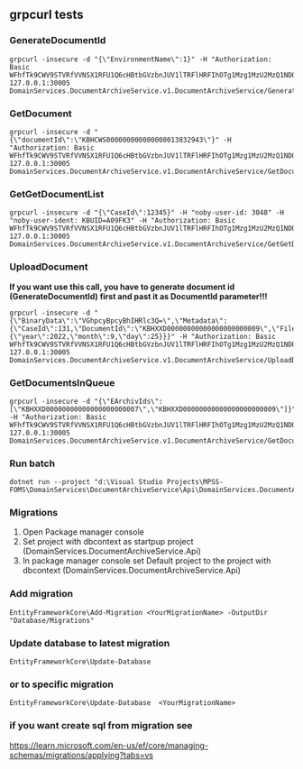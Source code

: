 ﻿## grpcurl tests

### GenerateDocumentId
```
grpcurl -insecure -d "{\"EnvironmentName\":1}" -H "Authorization: Basic WFhfTk9CWV9STVRfVVNSX1RFU1Q6cHBtbGVzbnJUV1lTRFlHRFIhOTg1Mzg1MzU2MzQ1NDQ=" 127.0.0.1:30005 DomainServices.DocumentArchiveService.v1.DocumentArchiveService/GenerateDocumentId
```
### GetDocument
```
grpcurl -insecure -d "{\"documentId\":\"KBHCWS000000000000000013832943\"}" -H "Authorization: Basic WFhfTk9CWV9STVRfVVNSX1RFU1Q6cHBtbGVzbnJUV1lTRFlHRFIhOTg1Mzg1MzU2MzQ1NDQ=" 127.0.0.1:30005 DomainServices.DocumentArchiveService.v1.DocumentArchiveService/GetDocument
```
### GetGetDocumentList
```
grpcurl -insecure -d "{\"CaseId\":12345}" -H "noby-user-id: 3048" -H "noby-user-ident: KBUID=A09FK3" -H "Authorization: Basic WFhfTk9CWV9STVRfVVNSX1RFU1Q6cHBtbGVzbnJUV1lTRFlHRFIhOTg1Mzg1MzU2MzQ1NDQ=" 127.0.0.1:30005 DomainServices.DocumentArchiveService.v1.DocumentArchiveService/GetGetDocumentList
```
### UploadDocument 
**If you want use this call, you have to generate document id (GenerateDocumentId) first and past it as DocumentId parameter!!!** 
```
grpcurl -insecure -d "{\"BinaryData\":\"VGhpcyBpcyBhIHRlc3Q=\",\"Metadata\":{\"CaseId\":131,\"DocumentId\":\"KBHXXD00000000000000000000009\",\"Filename\":\"test.txt\",\"AuthorUserLogin\":\"a\",\"EaCodeMainId\":1,\"CreatedOn\":{\"year\":2022,\"month\":9,\"day\":25}}}" -H "Authorization: Basic WFhfTk9CWV9STVRfVVNSX1RFU1Q6cHBtbGVzbnJUV1lTRFlHRFIhOTg1Mzg1MzU2MzQ1NDQ=" 127.0.0.1:30005 DomainServices.DocumentArchiveService.v1.DocumentArchiveService/UploadDocument
```
### GetDocumentsInQueue
```
grpcurl -insecure -d "{\"EArchivIds\":[\"KBHXXD00000000000000000000007\",\"KBHXXD00000000000000000000009\"]}" -H "Authorization: Basic WFhfTk9CWV9STVRfVVNSX1RFU1Q6cHBtbGVzbnJUV1lTRFlHRFIhOTg1Mzg1MzU2MzQ1NDQ=" 127.0.0.1:30005 DomainServices.DocumentArchiveService.v1.DocumentArchiveService/GetDocumentsInQueue
```
### Run batch
```
dotnet run --project "d:\Visual Studio Projects\MPSS-FOMS\DomainServices\DocumentArchiveService\Api\DomainServices.DocumentArchiveService.Api.csproj"
```
### Migrations
1) Open Package manager console
2) Set project with dbcontext as startpup project (DomainServices.DocumentArchiveService.Api)
3) In package manager console set Default project to the project with dbcontext (DomainServices.DocumentArchiveService.Api)
### Add migration
```
EntityFrameworkCore\Add-Migration <YourMigrationName> -OutputDir "Database/Migrations"
```
### Update database to latest migration
```
EntityFrameworkCore\Update-Database
```
### or to specific migration
```
EntityFrameworkCore\Update-Database  <YourMigrationName>
```
### if you want create sql from migration see
https://learn.microsoft.com/en-us/ef/core/managing-schemas/migrations/applying?tabs=vs